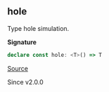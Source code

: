 ## hole

Type hole simulation.

**Signature**

```ts
declare const hole: <T>() => T
```

[Source](https://github.com/Effect-TS/effect/tree/main/packages/effect/src/Function.ts#L1183)

Since v2.0.0